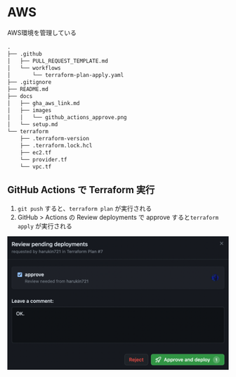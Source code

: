 # AWS

AWS環境を管理している

```
.
├── .github
│   ├── PULL_REQUEST_TEMPLATE.md
│   └── workflows
│       └── terraform-plan-apply.yaml
├── .gitignore
├── README.md
├── docs
│   ├── gha_aws_link.md
│   ├── images
│   │   └── github_actions_approve.png
│   └── setup.md
└── terraform
    ├── .terraform-version
    ├── .terraform.lock.hcl
    ├── ec2.tf
    └── provider.tf
    └── vpc.tf

```

## GitHub Actions で Terraform 実行

1. `git push` すると、`terraform plan` が実行される
2. GitHub > Actions の Review deployments で approve すると`terraform apply` が実行される

![github_actions_approve](/docs/images/github_actions_approve.png)
